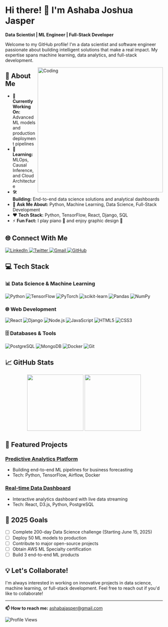 # Hi there! 👋 I'm Ashaba Joshua Jasper    
 
**Data Scientist | ML Engineer | Full-Stack Developer**  

Welcome to my GitHub profile! I'm a data scientist and software engineer passionate about building intelligent solutions that make a real impact. My expertise spans machine learning, data analytics, and full-stack development.

<img align="right" alt="Coding" width="400" src="https://raw.githubusercontent.com/abhisheknaiidu/abhisheknaiidu/master/code.gif" />
 
## 📖 About Me

- 🔭 **Currently Working On:** Advanced ML models and production deployment pipelines
- 🌱 **Learning:** MLOps, Causal Inference, and Cloud Architecture
- 🛠️ **Building:** End-to-end data science solutions and analytical dashboards
- 💬 **Ask Me About:** Python, Machine Learning, Data Science, Full-Stack Development
- ❤️ **Tech Stack:** Python, TensorFlow, React, Django, SQL
- ⚡ **Fun Fact:** I play piano 🎹 and enjoy graphic design 🎨

## 🌐 Connect With Me

<p align="left">
  <a href="https://www.linkedin.com/in/ashaba-jasper-29621b241/" target="_blank">
    <img src="https://img.shields.io/badge/-LinkedIn-%230077B5?style=for-the-badge&logo=linkedin&logoColor=white" alt="LinkedIn" />
  </a>
  <a href="https://twitter.com/ashaba_jasper" target="_blank">
    <img src="https://img.shields.io/badge/-Twitter-%231DA1F2?style=for-the-badge&logo=twitter&logoColor=white" alt="Twitter" />
  </a>
  <a href="mailto:ashabajasper@gmail.com" target="_blank">
    <img src="https://img.shields.io/badge/-Gmail-%23D14836?style=for-the-badge&logo=gmail&logoColor=white" alt="Gmail" />
  </a>
  <a href="https://github.com/AshabaJasper" target="_blank">
    <img src="https://img.shields.io/badge/-GitHub-%23181717?style=for-the-badge&logo=github&logoColor=white" alt="GitHub" />
  </a>
</p>

## 💻 Tech Stack

### 📊 Data Science & Machine Learning
![Python](https://img.shields.io/badge/Python-3670A0?style=for-the-badge&logo=python&logoColor=ffdd54)
![TensorFlow](https://img.shields.io/badge/TensorFlow-%23FF6F00?style=for-the-badge&logo=TensorFlow&logoColor=white)
![PyTorch](https://img.shields.io/badge/PyTorch-%23EE4C2C?style=for-the-badge&logo=PyTorch&logoColor=white)
![scikit-learn](https://img.shields.io/badge/scikit--learn-%23F7931E?style=for-the-badge&logo=scikit-learn&logoColor=white)
![Pandas](https://img.shields.io/badge/Pandas-%23150458?style=for-the-badge&logo=pandas&logoColor=white)
![NumPy](https://img.shields.io/badge/NumPy-%23013243?style=for-the-badge&logo=numpy&logoColor=white)

### 🌐 Web Development
![React](https://img.shields.io/badge/React-%2320232a?style=for-the-badge&logo=react&logoColor=%2361DAFB)
![Django](https://img.shields.io/badge/Django-%23092E20?style=for-the-badge&logo=django&logoColor=white)
![Node.js](https://img.shields.io/badge/Node.js-6DA55F?style=for-the-badge&logo=node.js&logoColor=white)
![JavaScript](https://img.shields.io/badge/JavaScript-%23323330?style=for-the-badge&logo=javascript&logoColor=%23F7DF1E)
![HTML5](https://img.shields.io/badge/HTML5-%23E34F26?style=for-the-badge&logo=html5&logoColor=white)
![CSS3](https://img.shields.io/badge/CSS3-%231572B6?style=for-the-badge&logo=css3&logoColor=white)

### 🗄️ Databases & Tools
![PostgreSQL](https://img.shields.io/badge/PostgreSQL-%23316192?style=for-the-badge&logo=postgresql&logoColor=white)
![MongoDB](https://img.shields.io/badge/MongoDB-%234ea94b?style=for-the-badge&logo=mongodb&logoColor=white)
![Docker](https://img.shields.io/badge/Docker-%230db7ed?style=for-the-badge&logo=docker&logoColor=white)
![Git](https://img.shields.io/badge/Git-%23F05033?style=for-the-badge&logo=git&logoColor=white)

## 📈 GitHub Stats

<p align="center">
  <img height="180em" src="https://github-readme-stats.vercel.app/api?username=AshabaJasper&show_icons=true&theme=default&include_all_commits=true&count_private=true"/>
  <img height="180em" src="https://github-readme-stats.vercel.app/api/top-langs/?username=AshabaJasper&layout=compact&theme=default"/>
</p>

## 🚀 Featured Projects

### [Predictive Analytics Platform](https://github.com/AshabaJasper)
- Building end-to-end ML pipelines for business forecasting
- Tech: Python, TensorFlow, Airflow, Docker

### [Real-time Data Dashboard](https://github.com/AshabaJasper)
- Interactive analytics dashboard with live data streaming
- Tech: React, D3.js, Python, PostgreSQL

## 🎯 2025 Goals

- [ ] Complete 200-day Data Science challenge (Starting June 15, 2025)
- [ ] Deploy 50 ML models to production
- [ ] Contribute to major open-source projects
- [ ] Obtain AWS ML Specialty certification
- [ ] Build 3 end-to-end ML products

## 💡 Let's Collaborate!

I'm always interested in working on innovative projects in data science, machine learning, or full-stack development. Feel free to reach out if you'd like to collaborate!

---

**📫 How to reach me:** ashabajasper@gmail.com

![Profile Views](https://komarev.com/ghpvc/?username=AshabaJasper&color=blue)
